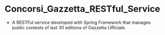# Concorsi_Gazzetta_RESTful_Service

- A RESTFul service developed with Spring Framework that manages public contests of last 30 editions of Gazzetta Ufficiale.
